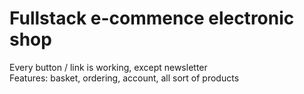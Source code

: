 # Fullstack e-commence electronic shop
Every button / link is working, except newsletter <br>
Features: basket, ordering, account, all sort of products